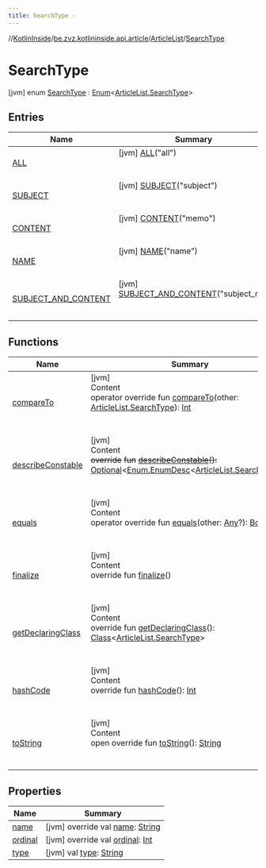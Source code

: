 ```yaml
---
title: SearchType -
---
```

//[KotlinInside](../../../index.md)/[be.zvz.kotlininside.api.article](../../index.md)/[ArticleList](../index.md)/[SearchType](index.md)



# SearchType  
 [jvm] enum [SearchType](index.md) : [Enum](https://kotlinlang.org/api/latest/jvm/stdlib/kotlin/-enum/index.html)<[ArticleList.SearchType](index.md)>    


## Entries  
  
|  Name|  Summary| 
|---|---|
| [ALL](-a-l-l/index.md)|  [jvm] [ALL](-a-l-l/index.md)("all")  <br>  <br>   <br>
| [SUBJECT](-s-u-b-j-e-c-t/index.md)|  [jvm] [SUBJECT](-s-u-b-j-e-c-t/index.md)("subject")  <br>  <br>   <br>
| [CONTENT](-c-o-n-t-e-n-t/index.md)|  [jvm] [CONTENT](-c-o-n-t-e-n-t/index.md)("memo")  <br>  <br>   <br>
| [NAME](-n-a-m-e/index.md)|  [jvm] [NAME](-n-a-m-e/index.md)("name")  <br>  <br>   <br>
| [SUBJECT_AND_CONTENT](-s-u-b-j-e-c-t_-a-n-d_-c-o-n-t-e-n-t/index.md)|  [jvm] [SUBJECT_AND_CONTENT](-s-u-b-j-e-c-t_-a-n-d_-c-o-n-t-e-n-t/index.md)("subject_m")  <br>  <br>   <br>


## Functions  
  
|  Name|  Summary| 
|---|---|
| [compareTo](https://kotlinlang.org/api/latest/jvm/stdlib/kotlin/-enum/compare-to.html)| [jvm]  <br>Content  <br>operator override fun [compareTo](https://kotlinlang.org/api/latest/jvm/stdlib/kotlin/-enum/compare-to.html)(other: [ArticleList.SearchType](index.md)): [Int](https://kotlinlang.org/api/latest/jvm/stdlib/kotlin/-int/index.html)  <br><br><br>
| [describeConstable](https://kotlinlang.org/api/latest/jvm/stdlib/kotlin/-enum/describe-constable.html)| [jvm]  <br>Content  <br>~~override~~ ~~fun~~ [~~describeConstable~~](https://kotlinlang.org/api/latest/jvm/stdlib/kotlin/-enum/describe-constable.html)~~(~~~~)~~~~:~~ [Optional](https://docs.oracle.com/javase/7/docs/api/java/util/Optional.html)<[Enum.EnumDesc](https://docs.oracle.com/javase/7/docs/api/java/lang/Enum.EnumDesc.html)<[ArticleList.SearchType](index.md)>>  <br><br><br>
| [equals](https://kotlinlang.org/api/latest/jvm/stdlib/kotlin/-enum/equals.html)| [jvm]  <br>Content  <br>operator override fun [equals](https://kotlinlang.org/api/latest/jvm/stdlib/kotlin/-enum/equals.html)(other: [Any](https://kotlinlang.org/api/latest/jvm/stdlib/kotlin/-any/index.html)?): [Boolean](https://kotlinlang.org/api/latest/jvm/stdlib/kotlin/-boolean/index.html)  <br><br><br>
| [finalize](https://kotlinlang.org/api/latest/jvm/stdlib/kotlin/-enum/finalize.html)| [jvm]  <br>Content  <br>override fun [finalize](https://kotlinlang.org/api/latest/jvm/stdlib/kotlin/-enum/finalize.html)()  <br><br><br>
| [getDeclaringClass](https://kotlinlang.org/api/latest/jvm/stdlib/kotlin/-enum/get-declaring-class.html)| [jvm]  <br>Content  <br>override fun [getDeclaringClass](https://kotlinlang.org/api/latest/jvm/stdlib/kotlin/-enum/get-declaring-class.html)(): [Class](https://docs.oracle.com/javase/7/docs/api/java/lang/Class.html)<[ArticleList.SearchType](index.md)>  <br><br><br>
| [hashCode](https://kotlinlang.org/api/latest/jvm/stdlib/kotlin/-enum/hash-code.html)| [jvm]  <br>Content  <br>override fun [hashCode](https://kotlinlang.org/api/latest/jvm/stdlib/kotlin/-enum/hash-code.html)(): [Int](https://kotlinlang.org/api/latest/jvm/stdlib/kotlin/-int/index.html)  <br><br><br>
| [toString](https://kotlinlang.org/api/latest/jvm/stdlib/kotlin/-enum/to-string.html)| [jvm]  <br>Content  <br>open override fun [toString](https://kotlinlang.org/api/latest/jvm/stdlib/kotlin/-enum/to-string.html)(): [String](https://kotlinlang.org/api/latest/jvm/stdlib/kotlin/-string/index.html)  <br><br><br>


## Properties  
  
|  Name|  Summary| 
|---|---|
| [name](index.md#be.zvz.kotlininside.api.article/ArticleList.SearchType/name/#/PointingToDeclaration/)|  [jvm] override val [name](index.md#be.zvz.kotlininside.api.article/ArticleList.SearchType/name/#/PointingToDeclaration/): [String](https://kotlinlang.org/api/latest/jvm/stdlib/kotlin/-string/index.html)   <br>
| [ordinal](index.md#be.zvz.kotlininside.api.article/ArticleList.SearchType/ordinal/#/PointingToDeclaration/)|  [jvm] override val [ordinal](index.md#be.zvz.kotlininside.api.article/ArticleList.SearchType/ordinal/#/PointingToDeclaration/): [Int](https://kotlinlang.org/api/latest/jvm/stdlib/kotlin/-int/index.html)   <br>
| [type](index.md#be.zvz.kotlininside.api.article/ArticleList.SearchType/type/#/PointingToDeclaration/)|  [jvm] val [type](index.md#be.zvz.kotlininside.api.article/ArticleList.SearchType/type/#/PointingToDeclaration/): [String](https://kotlinlang.org/api/latest/jvm/stdlib/kotlin/-string/index.html)   <br>

